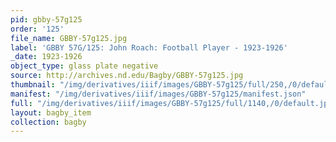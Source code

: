 ```yaml
---
pid: gbby-57g125
order: '125'
file_name: GBBY-57g125.jpg
label: 'GBBY 57G/125: John Roach: Football Player - 1923-1926'
_date: 1923-1926
object_type: glass plate negative
source: http://archives.nd.edu/Bagby/GBBY-57g125.jpg
thumbnail: "/img/derivatives/iiif/images/GBBY-57g125/full/250,/0/default.jpg"
manifest: "/img/derivatives/iiif/images/GBBY-57g125/manifest.json"
full: "/img/derivatives/iiif/images/GBBY-57g125/full/1140,/0/default.jpg"
layout: bagby_item
collection: bagby
---
```

